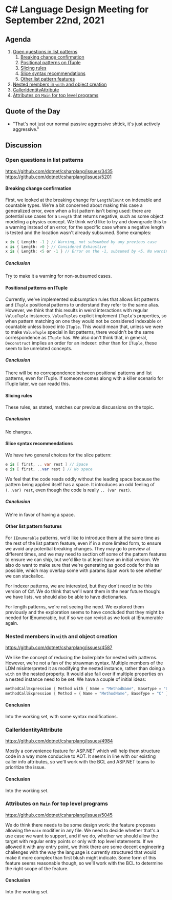 # C# Language Design Meeting for September 22nd, 2021

## Agenda

1. [Open questions in list patterns](#open-questions-in-list-patterns)
    1. [Breaking change confirmation](#breaking-change-confirmation)
    2. [Positional patterns on ITuple](#positional-patterns-on-ITuple)
    3. [Slicing rules](#slicing-rules)
    4. [Slice syntax recommendations](#slice-syntax-recommendations)
    5. [Other list pattern features](#other-list-pattern-features)
2. [Nested members in `with` and object creation](#nested-members-in-with-and-object-creation)
3. [CallerIdentityAttribute](#calleridentityattribute)
4. [Attributes on `Main` for top level programs](#attributes-on-main-for-top-level-programs)

## Quote of the Day

- "That's not just our normal passive aggressive shtick, it's just actively aggressive."

## Discussion

### Open questions in list patterns

https://github.com/dotnet/csharplang/issues/3435  
https://github.com/dotnet/csharplang/issues/5201

#### Breaking change confirmation

First, we looked at the breaking change for `Length`/`Count` on indexable and countable types. We're a bit concerned about making this
case a generalized error, even when a list pattern isn't being used: there are potential use cases for a `Length` that returns negative,
such as some object modeling a physics concept. We think we'd like to try and downgrade this to a warning instead of an error, for the
specific case where a negative length is tested and the location wasn't already subsumed. Some examples:

```cs
x is { Length: -1 } // Warning, not subsumbed by any previous case
x is { Length: >0 } // Considered Exhaustive
x is { Length: <5 or -1 } // Error on the -1, subsumed by <5. No warning on the <5.
```

##### Conclusion

Try to make it a warning for non-subsumed cases.

#### Positional patterns on ITuple

Currently, we've implemented subsumption rules that allows list patterns and `ITuple` positional patterns to understand they refer to
the same alias. However, we think that this results in weird interactions with regular `ValueTuple` instances. `ValueTuple`s explicit
implement `ITuple`'s properties, so when pattern matching on one they would not be considered indexable or countable unless boxed into
`ITuple`. This would mean that, unless we were to make `ValueTuple` special in list patterns, there wouldn't be the same correspondence
as `ITuple` has. We also don't think that, in general, `Deconstruct` implies an order for an indexer: other than for `ITuple`, these
seem to be unrelated concepts.

##### Conclusion

There will be no correspondence between positional patterns and list patterns, even for ITuple. If someone comes along with a killer
scenario for ITuple later, we can readd this.

#### Slicing rules

These rules, as stated, matches our previous discussions on the topic.

##### Conclusion

No changes.

#### Slice syntax recommendations

We have two general choices for the slice pattern:

```cs
e is [ first, .. var rest ] // Space
e is [ first, ..var rest ] // No space
```

We feel that the code reads oddly without the leading space because the pattern being applied itself has a space. It introduces an odd
feeling of `(..var) rest`, even though the code is really `.. (var rest)`.

##### Conclusion

We're in favor of having a space.

#### Other list pattern features

For `IEnumerable` patterns, we'd like to introduce them at the same time as the rest of the list pattern feature, even if in a more
limited form, to ensure we avoid any potential breaking changes. They may go to preview at different times, and we may need to section
off some of the pattern features to ensure we can ship, but we'd like to at least have an initial version. We also do want to make
sure that we're generating as good code for this as possible, which may overlap some with params Span work to see whether we can
stackalloc.

For indexer patterns, we are interested, but they don't need to be this version of C#. We do think that we'll want them in the near
future though: we have lists, we should also be able to have dictionaries.

For length patterns, we're not seeing the need. We explored them previously and the exploration seems to have concluded that they might
be needed for IEnumerable, but if so we can revisit as we look at IEnumerable again.

### Nested members in `with` and object creation

https://github.com/dotnet/csharplang/issues/4587

We like the concept of reducing the boilerplate for nested with patterns. However, we're not a fan of the strawman syntax. Multiple members
of the LDM misinterpreted it as modifying the nested instance, rather than doing a `with` on the nested property. It would also fall over
if multiple properties on a nested instance need to be set. We have a couple of initial ideas:

```cs
methodCallExpression { Method with { Name = "MethodName", BaseType = "C" } }
methodCallExpression { Method = { Name = "MethodName", BaseType = "C" } } // more similar to nested object initializer?
```


#### Conclusion

Into the working set, with some syntax modifications.

### CallerIdentityAttribute

https://github.com/dotnet/csharplang/issues/4984

Mostly a convenience feature for ASP.NET which will help them structure code in a way more conducive to AOT. It seems in line with our
existing caller info attributes, so we'll work with the BCL and ASP.NET teams to prioritize the issue.

#### Conclusion

Into the working set.

### Attributes on `Main` for top level programs

https://github.com/dotnet/csharplang/issues/5045

We do think there needs to be some design work: the feature proposes allowing the `main` modifier in any file. We need to decide whether
that's a use case we want to support, and if we do, whether we should allow the target with regular entry points or only with top level
statements. If we allowed it with any entry point, we think there are some decent engineering challenges with the way the language is
currently structured that would make it more complex than first blush might indicate. Some form of this feature seems reasonable though,
so we'll work with the BCL to determine the right scope of the feature.

#### Conclusion

Into the working set.
